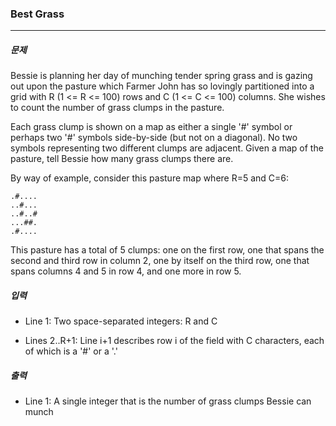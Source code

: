  ### Best Grass

***

##### 문제

Bessie is planning her day of munching tender spring grass and is gazing out upon the pasture which Farmer John has so lovingly partitioned into a grid with R (1 <= R <= 100) rows and C (1 <= C <= 100) columns. She wishes to count the number of grass clumps in the pasture.       

Each grass clump is shown on a map as either a single '#' symbol or perhaps two '#' symbols side-by-side (but not on a diagonal). No two symbols representing two different clumps are adjacent. Given a map of the pasture, tell Bessie how many grass clumps there are.      

By way of example, consider this pasture map where R=5 and C=6:          

```
.#....
..#...
..#..#
...##.
.#....
```

This pasture has a total of 5 clumps: one on the first row, one that spans the second and third row in column 2, one by itself on the third row, one that spans columns 4 and 5 in row 4, and one more in row 5.     

##### 입력

- Line 1: Two space-separated integers: R and C

- Lines 2..R+1: Line i+1 describes row i of the field with C characters, each of which is a '#' or a '.'    

##### 출력

- Line 1: A single integer that is the number of grass clumps Bessie can munch
